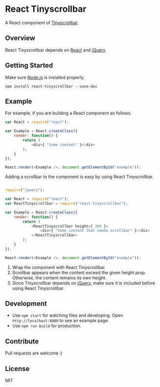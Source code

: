 # React Tinyscrollbar

A React component of [Tinyscrollbar](http://baijs.com/tinyscrollbar/).

## Overview

React Tinyscrollbar depends on [React](https://facebook.github.io/react/) and [jQuery](https://jquery.com/).

## Getting Started

Make sure [Node.js](https://nodejs.org/) is installed properly.

```
npm install react-tinyscrollbar --save-dev
```

## Example

For example, if you are building a React component as follows.

```javascript
var React = require("react");

var Example = React.createClass({
    render: function() {
        return (
            <div>{ "Some content" }</div>
        );
    }
});

React.render(<Example />, document.getElementById("example"));
```

Adding a scrollbar to the component is easy by using React Tinyscrollbar.

```javascript

require("jquery");

var React = require("react");
var ReactTinyscrollbar = require("react-tinyscrollbar");

var Example = React.createClass({
    render: function() {
        return (
            <ReactTinyscrollbar height={ 300 }>
                <div>{ "Some content that needs scrollbar" }</div>
            </ReactTinyscrollbar>
        );
    }
});

React.render(<Example />, document.getElementById("example"));
```

1. Wrap the component with React Tinyscrollbar.
2. Scrollbar appears when the content exceed the given height prop. Otherwise, the content remains its own height.
3. Since Tinyscrollbar depends on [jQuery](http://jquery.com/), make sure it is included before using React Tinyscrollbar.

## Development

- Use ` npm start ` for watching files and developing. Open ` http://localhost:8080 ` to see an example page.
- Use ` npm run build ` for production.

## Contribute

Pull requests are welcome :)

## License

MIT
